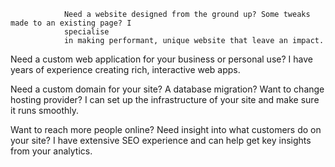     			Need a website designed from the ground up? Some tweaks made to an existing page? I
    			specialise
    			in making performant, unique website that leave an impact.

Need a custom web application for your business or personal use? I have years of experience
creating rich, interactive web apps.

Need a custom domain for your site? A database migration? Want to change hosting provider? I
can set up the infrastructure of your site and make sure it runs smoothly.

Want to reach more people online? Need insight into what customers do on your site? I have
extensive SEO experience and can help get key insights from your analytics.
